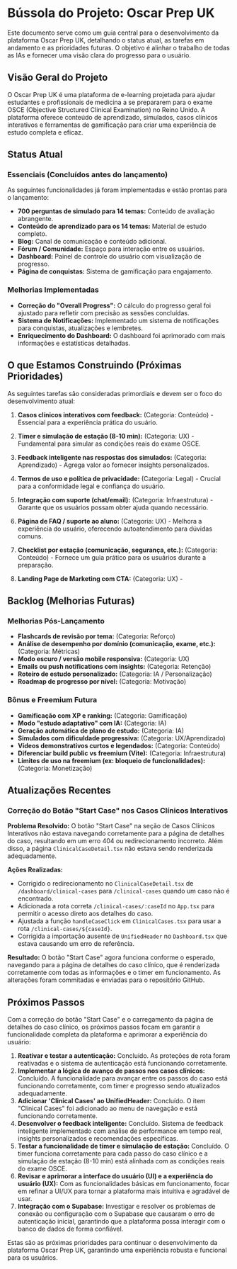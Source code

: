# Bússola do Projeto: Oscar Prep UK

Este documento serve como um guia central para o desenvolvimento da plataforma Oscar Prep UK, detalhando o status atual, as tarefas em andamento e as prioridades futuras. O objetivo é alinhar o trabalho de todas as IAs e fornecer uma visão clara do progresso para o usuário.

## Visão Geral do Projeto

O Oscar Prep UK é uma plataforma de e-learning projetada para ajudar estudantes e profissionais de medicina a se prepararem para o exame OSCE (Objective Structured Clinical Examination) no Reino Unido. A plataforma oferece conteúdo de aprendizado, simulados, casos clínicos interativos e ferramentas de gamificação para criar uma experiência de estudo completa e eficaz.

## Status Atual

### Essenciais (Concluídos antes do lançamento)

As seguintes funcionalidades já foram implementadas e estão prontas para o lançamento:

- **700 perguntas de simulado para 14 temas:** Conteúdo de avaliação abrangente.
- **Conteúdo de aprendizado para os 14 temas:** Material de estudo completo.
- **Blog:** Canal de comunicação e conteúdo adicional.
- **Fórum / Comunidade:** Espaço para interação entre os usuários.
- **Dashboard:** Painel de controle do usuário com visualização de progresso.
- **Página de conquistas:** Sistema de gamificação para engajamento.

### Melhorias Implementadas

- **Correção do "Overall Progress":** O cálculo do progresso geral foi ajustado para refletir com precisão as sessões concluídas.
- **Sistema de Notificações:** Implementado um sistema de notificações para conquistas, atualizações e lembretes.
- **Enriquecimento do Dashboard:** O dashboard foi aprimorado com mais informações e estatísticas detalhadas.

## O que Estamos Construindo (Próximas Prioridades)

As seguintes tarefas são consideradas primordiais e devem ser o foco do desenvolvimento atual:

1.  **Casos clínicos interativos com feedback:** (Categoria: Conteúdo) - Essencial para a experiência prática do usuário.
2.  **Timer e simulação de estação (8-10 min):** (Categoria: UX) - Fundamental para simular as condições reais do exame OSCE.
3.  **Feedback inteligente nas respostas dos simulados:** (Categoria: Aprendizado) - Agrega valor ao fornecer insights personalizados.
4.  **Termos de uso e política de privacidade:** (Categoria: Legal) - Crucial para a conformidade legal e confiança do usuário.
5.  **Integração com suporte (chat/email):** (Categoria: Infraestrutura) - Garante que os usuários possam obter ajuda quando necessário.
6.  **Página de FAQ / suporte ao aluno:** (Categoria: UX) - Melhora a experiência do usuário, oferecendo autoatendimento para dúvidas comuns.
7.  **Checklist por estação (comunicação, segurança, etc.):** (Categoria: Conteúdo) - Fornece um guia prático para os usuários durante a preparação.

8. **Landing Page de Marketing com CTA:** (Categoria: UX) - 

## Backlog (Melhorias Futuras)

### Melhorias Pós-Lançamento

- **Flashcards de revisão por tema:** (Categoria: Reforço)
- **Análise de desempenho por domínio (comunicação, exame, etc.):** (Categoria: Métricas)
- **Modo escuro / versão mobile responsiva:** (Categoria: UX)
- **Emails ou push notifications com insights:** (Categoria: Retenção)
- **Roteiro de estudo personalizado:** (Categoria: IA / Personalização)
- **Roadmap de progresso por nível:** (Categoria: Motivação)

### Bônus e Freemium Futura

- **Gamificação com XP e ranking:** (Categoria: Gamificação)
- **Modo "estudo adaptativo" com IA:** (Categoria: IA)
- **Geração automática de plano de estudo:** (Categoria: IA)
- **Simulados com dificuldade progressiva:** (Categoria: UX/Aprendizado)
- **Vídeos demonstrativos curtos e legendados:** (Categoria: Conteúdo)
- **Diferenciar build public vs freemium (Vite):** (Categoria: Infraestrutura)
- **Limites de uso na freemium (ex: bloqueio de funcionalidades):** (Categoria: Monetização)




## Atualizações Recentes

### Correção do Botão "Start Case" nos Casos Clínicos Interativos

**Problema Resolvido:** O botão "Start Case" na seção de Casos Clínicos Interativos não estava navegando corretamente para a página de detalhes do caso, resultando em um erro 404 ou redirecionamento incorreto. Além disso, a página `ClinicalCaseDetail.tsx` não estava sendo renderizada adequadamente.

**Ações Realizadas:**
- Corrigido o redirecionamento no `ClinicalCaseDetail.tsx` de `/dashboard/clinical-cases` para `/clinical-cases` quando um caso não é encontrado.
- Adicionada a rota correta `/clinical-cases/:caseId` no `App.tsx` para permitir o acesso direto aos detalhes do caso.
- Ajustada a função `handleCaseClick` em `ClinicalCases.tsx` para usar a rota `/clinical-cases/${caseId}`.
- Corrigida a importação ausente de `UnifiedHeader` no `Dashboard.tsx` que estava causando um erro de referência.

**Resultado:** O botão "Start Case" agora funciona conforme o esperado, navegando para a página de detalhes do caso clínico, que é renderizada corretamente com todas as informações e o timer em funcionamento. As alterações foram commitadas e enviadas para o repositório GitHub.



## Próximos Passos

Com a correção do botão "Start Case" e o carregamento da página de detalhes do caso clínico, os próximos passos focam em garantir a funcionalidade completa da plataforma e aprimorar a experiência do usuário:

1.  **Reativar e testar a autenticação:** Concluído. As proteções de rota foram reativadas e o sistema de autenticação está funcionando corretamente.
2.  **Implementar a lógica de avanço de passos nos casos clínicos:** Concluído. A funcionalidade para avançar entre os passos do caso está funcionando corretamente, com timer e progresso sendo atualizados adequadamente.
3.  **Adicionar 'Clinical Cases' ao UnifiedHeader:** Concluído. O item "Clinical Cases" foi adicionado ao menu de navegação e está funcionando corretamente.
3.  **Desenvolver o feedback inteligente:** Concluído. Sistema de feedback inteligente implementado com análise de performance em tempo real, insights personalizados e recomendações específicas.
4.  **Testar a funcionalidade de timer e simulação de estação:** Concluído. O timer funciona corretamente para cada passo do caso clínico e a simulação de estação (8-10 min) está alinhada com as condições reais do exame OSCE.
5.  **Revisar e aprimorar a interface do usuário (UI) e a experiência do usuário (UX):** Com as funcionalidades básicas em funcionamento, focar em refinar a UI/UX para tornar a plataforma mais intuitiva e agradável de usar.
6.  **Integração com o Supabase:** Investigar e resolver os problemas de conexão ou configuração com o Supabase que causaram o erro de autenticação inicial, garantindo que a plataforma possa interagir com o banco de dados de forma confiável.

Estas são as próximas prioridades para continuar o desenvolvimento da plataforma Oscar Prep UK, garantindo uma experiência robusta e funcional para os usuários.

